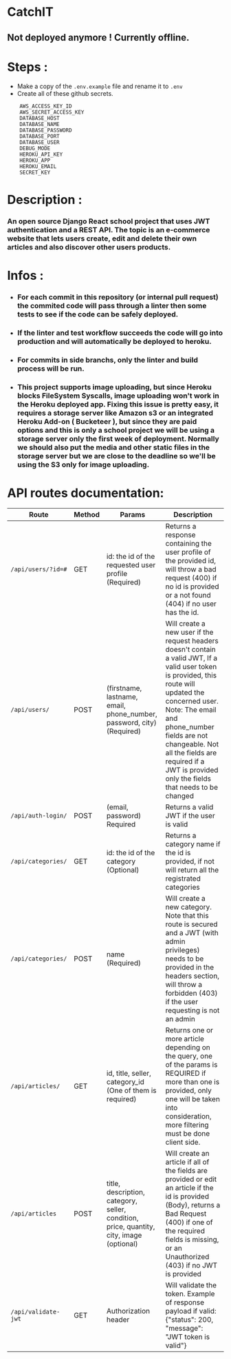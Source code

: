 # CatchIT
## Not deployed anymore ! Currently offline.


# Steps :
- Make a copy of the ```.env.example```  file and rename it to ```.env```
- Create all of these github secrets.
```
    AWS_ACCESS_KEY_ID
    AWS_SECRET_ACCESS_KEY
    DATABASE_HOST
    DATABASE_NAME
    DATABASE_PASSWORD
    DATABASE_PORT
    DATABASE_USER
    DEBUG_MODE
    HEROKU_API_KEY
    HEROKU_APP
    HEROKU_EMAIL
    SECRET_KEY
```

# Description :
### An open source Django React school project that uses JWT authentication and a REST API. The topic is an e-commerce website that lets users create, edit and delete their own articles and also discover other users products.


# Infos :
- ### For each commit in this repository (or internal pull request) the commited code will pass through a linter then some tests to see if the code can be safely deployed.
- ### If the linter and test workflow succeeds the code will go into production and will automatically be deployed to heroku.
- ### For commits in side branchs, only the linter and build process will be run.
- ### This project supports image uploading, but since Heroku blocks FileSystem Syscalls, image uploading won't work in the Heroku deployed app. Fixing this issue is pretty easy, it requires a storage server like Amazon s3 or an integrated Heroku Add-on ( Bucketeer ), but since they are paid options and this is only a school project we will be using a storage server only the first week of deployment. Normally we should also put the media and other static files in the storage server but we are close to the deadline so we'll be using the S3 only for image uploading.

# API routes documentation:

| Route|Method|Params| Description|
|------|-------|------|------------|
|```/api/users/?id=#```| GET |id: the id of the requested user profile (Required)| Returns a response containing the user profile of the provided id, will throw a bad request (400) if no id is provided or a not found (404) if no user has the id.|
|```/api/users/```|POST|(firstname, lastname, email, phone_number, password, city) (Required)|Will create a new user if the request headers doesn't contain a valid JWT, If a valid user token is provided, this route will updated the concerned user. Note: The email and phone_number fields are not changeable. Not all the fields are required if a JWT is provided only the fields that needs to be changed|
|```/api/auth-login/```|POST|(email, password) Required|Returns a valid JWT if the user is valid|
|```/api/categories/```|GET|id: the id of the category (Optional)|Returns a category name if the id is provided, if not will return all the registrated categories|
|```/api/categories/```|POST|name (Required)|Will create a new category. Note that this route is secured and a JWT (with admin privileges) needs to be provided in the headers section, will throw a forbidden (403) if the user requesting is not an admin |
|```/api/articles/```|GET|id, title, seller, category_id (One of them is required)|Returns one or more article depending on the query, one of the params is REQUIRED if more than one is provided, only one will be taken into consideration, more filtering must be done client side.|
|```/api/articles```|POST|title, description, category, seller, condition, price, quantity, city, image (optional)|Will create an article if all of the fields are provided or edit an article if the id is provided (Body), returns a Bad Request (400) if one of the required fields is missing, or an Unauthorized (403) if no JWT is provided|
|```/api/validate-jwt```|GET|Authorization header|Will validate the token. Example of response payload if valid: {"status": 200, "message": "JWT token is valid"}|
